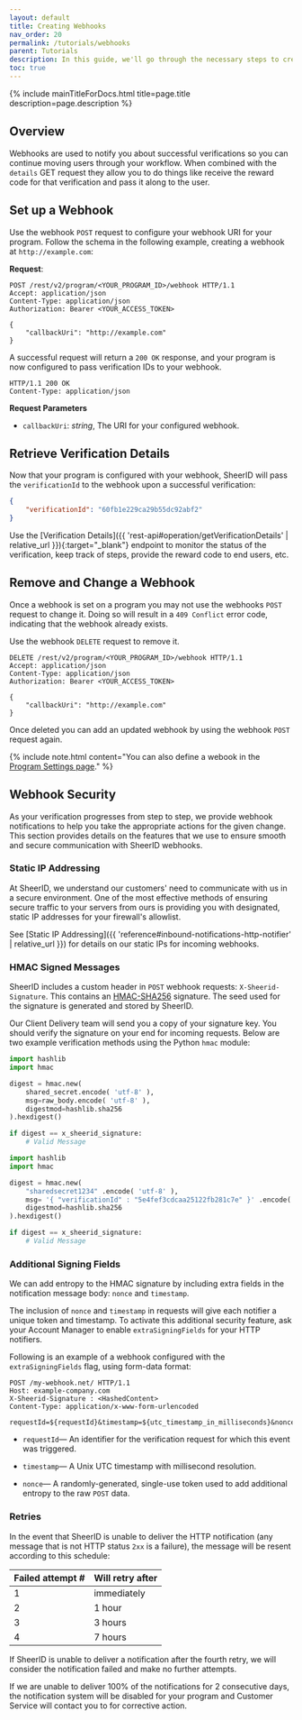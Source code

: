 ```yaml
---
layout: default
title: Creating Webhooks
nav_order: 20
permalink: /tutorials/webhooks
parent: Tutorials
description: In this guide, we'll go through the necessary steps to create a webhook for any verifications done on your program. The end result is a call from SheerID's service to an endpoint of your choice when any verification becomes successful.
toc: true
---
```


{% include mainTitleForDocs.html title=page.title description=page.description %}

## Overview

Webhooks are used to notify you about successful verifications so you can continue moving users through
your workflow. When combined with the `details` GET request they allow you to do things like receive the reward code for that verification and pass it along to the user.

## Set up a Webhook

Use the webhook `POST` request to configure your webhook URI for your program. Follow the schema in the following example, creating a webhook at `http://example.com`:

**Request**:

```http
POST /rest/v2/program/<YOUR_PROGRAM_ID>/webhook HTTP/1.1
Accept: application/json
Content-Type: application/json
Authorization: Bearer <YOUR_ACCESS_TOKEN>

{
    "callbackUri": "http://example.com"
}
```

A successful request will return a `200 OK` response, and your program is now configured to pass
verification IDs to your webhook.

```http
HTTP/1.1 200 OK
Content-Type: application/json
```
**Request Parameters**

* `callbackUri`: *string*, The URI for your configured webhook.


## Retrieve Verification Details

Now that your program is configured with your webhook, SheerID will pass the `verificationId` to
the webhook upon a successful verification:

```json
{
    "verificationId": "60fb1e229ca29b55dc92abf2"
}
```
Use the [Verification Details]({{ 'rest-api#operation/getVerificationDetails' | relative_url }}){:target="_blank"} endpoint to monitor the status of
the verification, keep track of steps, provide the reward code to end users, etc.

## Remove and Change a Webhook

Once a webhook is set on a program you may not use the webhooks `POST` request to change it. Doing so will result in a `409 Conflict` error code, indicating that the webhook already exists.

Use the webhook `DELETE` request to remove it.

```http
DELETE /rest/v2/program/<YOUR_PROGRAM_ID>/webhook HTTP/1.1
Accept: application/json
Content-Type: application/json
Authorization: Bearer <YOUR_ACCESS_TOKEN>

{
    "callbackUri": "http://example.com"
}
```

Once deleted you can add an updated webhook by using the webhook `POST` request again.

{% include note.html content="You can also define a webook in the [Program Settings page](../manage-programs/program-settings#webhooks)." %}

## Webhook Security

As your verification progresses from step to step, we provide webhook notifications to
help you take the appropriate actions for the given change. This section provides details on the features that we use to ensure smooth and secure
communication with SheerID webhooks.

### Static IP Addressing

At SheerID, we understand our customers' need to communicate with us in a secure environment. One of the most effective methods of ensuring secure traffic to your servers from ours is providing
you with designated, static IP addresses for your firewall's allowlist.

See [Static IP Addressing]({{ 'reference#inbound-notifications-http-notifier' | relative_url }}) for details on
our static IPs for incoming webhooks.


### HMAC Signed Messages

SheerID includes a custom header in `POST` webhook requests: `X-Sheerid-Signature`. This contains an [HMAC-SHA256](https://en.wikipedia.org/wiki/HMAC) signature. The seed used for the signature is generated and stored by SheerID.

Our Client Delivery team will send you a copy of your signature key. You should verify the
signature on your end for incoming requests. Below are two example verification methods
using the Python `hmac` module:


```python
import hashlib
import hmac

digest = hmac.new(
    shared_secret.encode( 'utf-8' ),
    msg=raw_body.encode( 'utf-8' ),
    digestmod=hashlib.sha256
).hexdigest()

if digest == x_sheerid_signature:
    # Valid Message
```


```python
import hashlib
import hmac

digest = hmac.new(
    "sharedsecret1234" .encode( 'utf-8' ),
    msg= '{ "verificationId" : "5e4fef3cdcaa25122fb281c7e" }' .encode( 'utf-8' ),
    digestmod=hashlib.sha256
).hexdigest()

if digest == x_sheerid_signature:
    # Valid Message
```

### Additional Signing Fields

We can add entropy to the HMAC signature by including extra fields in the notification message body: `nonce` and `timestamp`.

The inclusion of `nonce` and `timestamp` in requests will give each notifier a unique token and timestamp. To activate this additional security feature, ask your Account Manager to enable `extraSigningFields` for your HTTP notifiers.

Following is an example of a webhook configured with the `extraSigningFields` flag, using form-data format:

```http
POST /my-webhook.net/ HTTP/1.1
Host: example-company.com
X-Sheerid-Signature : <HashedContent>
Content-Type: application/x-www-form-urlencoded

requestId=${requestId}&timestamp=${utc_timestamp_in_milliseconds}&nonce=${nonce}
```

* `requestId`— An identifier for the verification request for which this event was triggered.

* `timestamp`— A Unix UTC timestamp with millisecond resolution.

* `nonce`— A randomly-generated, single-use token used to add additional entropy to the raw `POST` data.


### Retries

In the event that SheerID is unable to deliver the HTTP notification (any message that is not HTTP status `2xx` is a failure), the message will be resent according to this schedule:

| Failed attempt # | Will retry after |
|---|---|
| 1 | immediately |
| 2 | 1 hour |
| 3 | 3 hours |
| 4 | 7 hours |


If SheerID is unable to deliver a notification after the fourth retry, we will consider the notification failed and make no further attempts.

If we are unable to deliver 100% of the notifications for 2 consecutive days, the
notification system will be disabled for your program and Customer Service will
contact you to for corrective action.



